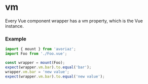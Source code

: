 # vm

Every Vue component wrapper has a vm property, which is the Vue instance.

### Example

```js
import { mount } from 'avoriaz';
import Foo from './Foo.vue';

const wrapper = mount(Foo);
expect(wrapper.vm.bar).to.equal('bar');
wrapper.vm.bar = 'new value';
expect(wrapper.vm.bar).to.equal('new value');
```
